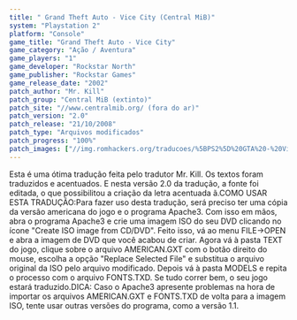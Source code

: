 ```yaml
---
title: " Grand Theft Auto - Vice City (Central MiB)"
system: "Playstation 2"
platform: "Console"
game_title: "Grand Theft Auto - Vice City"
game_category: "Ação / Aventura"
game_players: "1"
game_developer: "Rockstar North"
game_publisher: "Rockstar Games"
game_release_date: "2002"
patch_author: "Mr. Kill"
patch_group: "Central MiB (extinto)"
patch_site: "//www.centralmib.org/ (fora do ar)"
patch_version: "2.0"
patch_release: "21/10/2008"
patch_type: "Arquivos modificados"
patch_progress: "100%"
patch_images: ["//img.romhackers.org/traducoes/%5BPS2%5D%20GTA%20-%20Vice%20City%20-%20Mr.%20Kill%20-%201.jpg","//img.romhackers.org/traducoes/sem_imagem.gif","//img.romhackers.org/traducoes/sem_imagem.gif"]
---
```

Esta é uma ótima tradução feita pelo tradutor Mr. Kill. Os textos foram traduzidos e acentuados. E nesta versão 2.0 da tradução, a fonte foi editada, o que possibilitou a criação da letra acentuada ã.COMO USAR ESTA TRADUÇÃO:Para fazer uso desta tradução, será preciso ter uma cópia da versão americana do jogo e o programa Apache3. Com isso em mãos, abra o programa Apache3 e crie uma imagem ISO do seu DVD clicando no ícone "Create ISO image from CD/DVD". Feito isso, vá ao menu FILE->OPEN e abra a imagem de DVD que você acabou de criar. Agora vá à pasta TEXT do jogo, clique sobre o arquivo AMERICAN.GXT com o botão direito do mouse, escolha a opção "Replace Selected File" e substitua o arquivo original da ISO pelo arquivo modificado. Depois vá à pasta MODELS e repita o processo com o arquivo FONTS.TXD. Se tudo correr bem, o seu jogo estará traduzido.DICA: Caso o Apache3 apresente problemas na hora de importar os arquivos AMERICAN.GXT e FONTS.TXD de volta para a imagem ISO, tente usar outras versões do programa, como a versão 1.1.